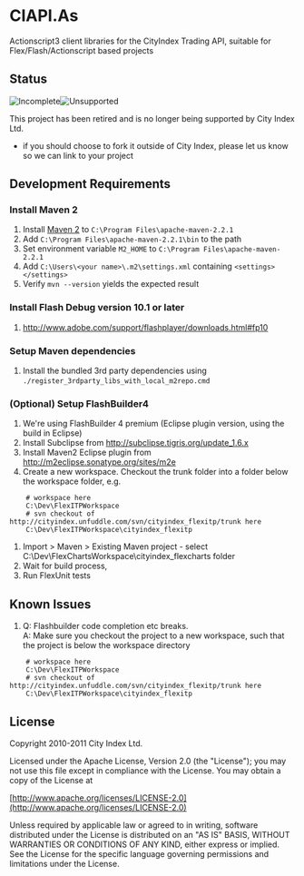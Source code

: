 # CIAPI.As

Actionscript3 client libraries for the CityIndex Trading API, suitable for Flex/Flash/Actionscript based projects

## Status

![Incomplete](http://labs.cityindex.com/wp-content/uploads/2012/01/lbl-incomplete.png)![Unsupported](http://labs.cityindex.com/wp-content/uploads/2012/01/lbl-unsupported.png)

This project has been retired and is no longer being supported by City Index Ltd.

* if you should choose to fork it outside of City Index, please let us know so we can link to your project

## Development Requirements

### Install Maven 2

1. Install [Maven 2](http://maven.apache.org/download.html) to `C:\Program Files\apache-maven-2.2.1`
1. Add `C:\Program Files\apache-maven-2.2.1\bin` to the path
1. Set environment variable `M2_HOME` to `C:\Program Files\apache-maven-2.2.1`
1. Add `C:\Users\<your name>\.m2\settings.xml` containing `<settings></settings>`
1. Verify `mvn --version` yields the expected result


### Install Flash Debug version 10.1 or later

1. http://www.adobe.com/support/flashplayer/downloads.html#fp10

### Setup Maven dependencies

1. Install the bundled 3rd party dependencies using `./register_3rdparty_libs_with_local_m2repo.cmd`

### (Optional) Setup FlashBuilder4

1. We're using FlashBuilder 4 premium (Eclipse plugin version, using the build in Eclipse)
1. Install Subclipse from http://subclipse.tigris.org/update_1.6.x
1. Install Maven2 Eclipse plugin from http://m2eclipse.sonatype.org/sites/m2e
1. Create a new workspace. Checkout the trunk folder into a folder below the workspace folder, e.g.
```
    # workspace here
    C:\Dev\FlexITPWorkspace
    # svn checkout of http://cityindex.unfuddle.com/svn/cityindex_flexitp/trunk here
    C:\Dev\FlexITPWorkspace\cityindex_flexitp
```
1. Import > Maven > Existing Maven project - select C:\Dev\FlexChartsWorkspace\cityindex_flexcharts folder
1. Wait for build process, 
1. Run FlexUnit tests

## Known Issues

1. Q: Flashbuilder code completion etc breaks.    
A: Make sure you checkout the project to a new workspace, such that the project is below the workspace directory
```
    # workspace here
    C:\Dev\FlexITPWorkspace
    # svn checkout of http://cityindex.unfuddle.com/svn/cityindex_flexitp/trunk here
    C:\Dev\FlexITPWorkspace\cityindex_flexitp
```

## License

Copyright 2010-2011 City Index Ltd.

Licensed under the Apache License, Version 2.0 (the "License");
you may not use this file except in compliance with the License.
You may obtain a copy of the License at

  [http://www.apache.org/licenses/LICENSE-2.0](http://www.apache.org/licenses/LICENSE-2.0)

Unless required by applicable law or agreed to in writing, software
distributed under the License is distributed on an "AS IS" BASIS,
WITHOUT WARRANTIES OR CONDITIONS OF ANY KIND, either express or implied.
See the License for the specific language governing permissions and
limitations under the License.

